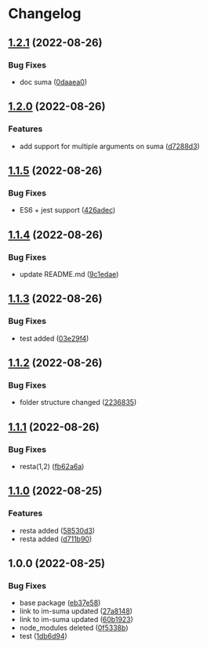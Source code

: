 # Changelog

## [1.2.1](https://github.com/isidoromendez/im-suma/compare/v1.2.0...v1.2.1) (2022-08-26)


### Bug Fixes

* doc suma ([0daaea0](https://github.com/isidoromendez/im-suma/commit/0daaea0135b809a774dcc399f9dab66d3664034b))

## [1.2.0](https://github.com/isidoromendez/im-suma/compare/v1.1.5...v1.2.0) (2022-08-26)


### Features

* add support for multiple arguments on suma ([d7288d3](https://github.com/isidoromendez/im-suma/commit/d7288d3f6699e00499b5773f172ac5b56fd1815e))

## [1.1.5](https://github.com/isidoromendez/im-suma/compare/v1.1.4...v1.1.5) (2022-08-26)


### Bug Fixes

* ES6 + jest support ([426adec](https://github.com/isidoromendez/im-suma/commit/426adec818f9beece127c6755c7dcea20678959d))

## [1.1.4](https://github.com/isidoromendez/im-suma/compare/v1.1.3...v1.1.4) (2022-08-26)


### Bug Fixes

* update README.md ([9c1edae](https://github.com/isidoromendez/im-suma/commit/9c1edae5318166a7be752abb7e4545e70cd2dceb))

## [1.1.3](https://github.com/isidoromendez/k1/compare/v1.1.2...v1.1.3) (2022-08-26)


### Bug Fixes

* test added ([03e29f4](https://github.com/isidoromendez/k1/commit/03e29f4247bca5d732aed0ef8d838ab7eb3a3d4b))

## [1.1.2](https://github.com/isidoromendez/k1/compare/v1.1.1...v1.1.2) (2022-08-26)


### Bug Fixes

* folder structure changed ([2236835](https://github.com/isidoromendez/k1/commit/223683561d8d840857b59c0bde23e743fe34dc67))

## [1.1.1](https://github.com/isidoromendez/k1/compare/v1.1.0...v1.1.1) (2022-08-26)


### Bug Fixes

* resta(1,2) ([fb62a6a](https://github.com/isidoromendez/k1/commit/fb62a6a9e5232ebe2eb1526b980c23043011f215))

## [1.1.0](https://github.com/isidoromendez/k1/compare/v1.0.0...v1.1.0) (2022-08-25)


### Features

* resta added ([58530d3](https://github.com/isidoromendez/k1/commit/58530d3685a24006c910d77d169f91f7a5106041))
* resta added ([d711b90](https://github.com/isidoromendez/k1/commit/d711b90c5cc6f8e7874d81cacd1c6f5ed3513e48))

## 1.0.0 (2022-08-25)


### Bug Fixes

* base package ([eb37e58](https://github.com/isidoromendez/k1/commit/eb37e58534214ffd521c73f2c5034d033321b6f1))
* link to im-suma updated ([27a8148](https://github.com/isidoromendez/k1/commit/27a8148b98d1473df06753048bfb5392d110cae3))
* link to im-suma updated ([60b1923](https://github.com/isidoromendez/k1/commit/60b1923a372f59d5e1679d3f6fe8da8a07009ffe))
* node_modules deleted ([0f5338b](https://github.com/isidoromendez/k1/commit/0f5338bc2494eef86fafaf604a5316cc5530bc94))
* test ([1db6d94](https://github.com/isidoromendez/k1/commit/1db6d943aea0f15f13cf284683ac197647c1a8b1))
